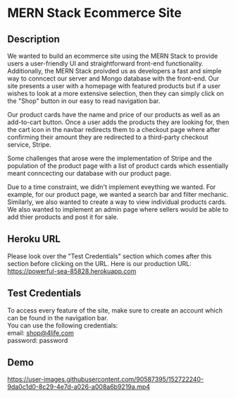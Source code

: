 # MERN Stack Ecommerce Site

## Description
We wanted to build an ecommerce site using the MERN Stack to provide users a user-friendly UI and straightforward front-end functionality. Additionally, the MERN Stack proivded us as developers a fast and simple way to conncect our server and Mongo database with the front-end. Our site presents a user with a homepage with featured products but if a user wishes to look at a more extensive selection, then they can simply click on the "Shop" button in our easy to read navigation bar. 

Our product cards have the name and price of our products as well as an add-to-cart button. Once a user adds the products they are looking for, then the cart icon in the navbar redirects them to a checkout page where after confirming their amount they are redirected to a third-party checkout service, Stripe. 

Some challenges that arose were the implementation of Stripe and the population of the product page with a list of product cards which essentially meant conncecting our database with our product page. 

Due to a time constraint, we didn't implement eveything we wanted. For example, for our product page, we wanted a search bar and filter mechanic. Similarly, we also wanted to create a way to view individual products cards. We also wanted to implement an admin page where sellers would be able to add thier products and post it for sale. 

## Heroku URL
Please look over the "Test Credentials" section which comes after this section before clicking on the URL.
Here is our production URL:
<br>
https://powerful-sea-85828.herokuapp.com

## Test Credentials
To access every feature of the site, make sure to create an account which can be found in the navigation bar. 
<br>
You can use the following credentials: 
<br>
email: shop@4life.com
<br>
password: password

## Demo 
https://user-images.githubusercontent.com/90587395/152722240-9da0c1d0-8c29-4e7d-a026-a008a6b9219a.mp4

